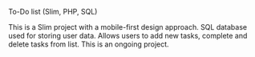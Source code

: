 To-Do list (Slim, PHP, SQL)

This is a Slim project with a mobile-first design approach. SQL database used for storing user data. Allows users to add new tasks, complete and delete tasks from list. This is an ongoing project. 
